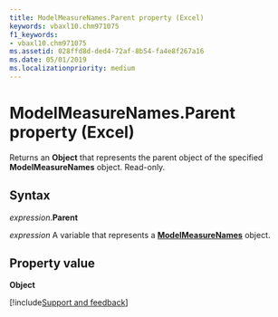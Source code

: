 ```yaml
---
title: ModelMeasureNames.Parent property (Excel)
keywords: vbaxl10.chm971075
f1_keywords:
- vbaxl10.chm971075
ms.assetid: 028ffd8d-ded4-72af-8b54-fa4e8f267a16
ms.date: 05/01/2019
ms.localizationpriority: medium
---
```



# ModelMeasureNames.Parent property (Excel)

Returns an **Object** that represents the parent object of the specified **ModelMeasureNames** object. Read-only.


## Syntax

_expression_.**Parent**

_expression_ A variable that represents a **[ModelMeasureNames](Excel.modelmeasurenames.md)** object.


## Property value

**Object**




[!include[Support and feedback](~/includes/feedback-boilerplate.md)]